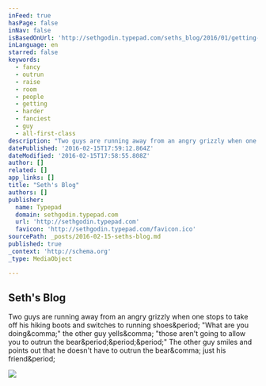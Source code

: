 ```yaml
---
inFeed: true
hasPage: false
inNav: false
isBasedOnUrl: 'http://sethgodin.typepad.com/seths_blog/2016/01/getting-ahead-vs-doing-well.html'
inLanguage: en
starred: false
keywords:
  - fancy
  - outrun
  - raise
  - room
  - people
  - getting
  - harder
  - fanciest
  - guy
  - all-first-class
description: "Two guys are running away from an angry grizzly when one stops to take off his hiking boots and switches to running shoes. \"What are you doing,\" the other guy yells, \"those aren't going to allow you to outrun the bear...\" The other guy smiles and points out that he doesn't have to outrun the bear, just his friend."
datePublished: '2016-02-15T17:59:12.864Z'
dateModified: '2016-02-15T17:58:55.808Z'
author: []
related: []
app_links: []
title: "Seth's Blog"
authors: []
publisher:
  name: Typepad
  domain: sethgodin.typepad.com
  url: 'http://sethgodin.typepad.com'
  favicon: 'http://sethgodin.typepad.com/favicon.ico'
sourcePath: _posts/2016-02-15-seths-blog.md
published: true
_context: 'http://schema.org'
_type: MediaObject

---
```

<article style=""><h1>Seth's Blog</h1><p>Two guys are running away from an angry grizzly when one stops to take off his hiking boots and switches to running shoes&amp;period; "What are you doing&amp;comma;" the other guy yells&amp;comma; "those aren't going to allow you to outrun the bear&amp;period;&amp;period;&amp;period;" The other guy smiles and points out that he doesn't have to outrun the bear&amp;comma; just his friend&amp;period;</p><img src="http://sethgodin.typepad.com/sg/images/book_layers/alt.mba.png" /></article>